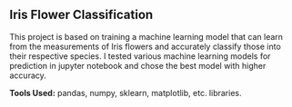 ## Iris Flower Classification

This project is based on training a machine learning model that can learn from the measurements of Iris flowers and accurately classify those into their respective species.
I tested various machine learning models for prediction in jupyter notebook and chose the best model with higher accuracy.

**Tools Used:** pandas, numpy, sklearn, matplotlib, etc. libraries.
